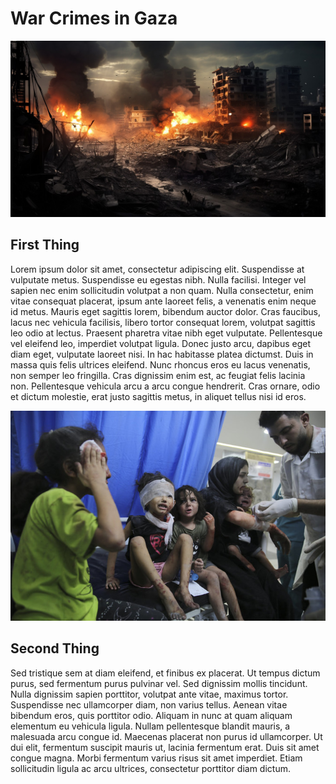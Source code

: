 # War Crimes in Gaza

![Gaza](../Gaza-Now.jpeg)

## First Thing

Lorem ipsum dolor sit amet, consectetur adipiscing elit. Suspendisse at vulputate metus. Suspendisse eu egestas nibh. Nulla facilisi. Integer vel sapien nec enim sollicitudin volutpat a non quam. Nulla consectetur, enim vitae consequat placerat, ipsum ante laoreet felis, a venenatis enim neque id metus. Mauris eget sagittis lorem, bibendum auctor dolor. Cras faucibus, lacus nec vehicula facilisis, libero tortor consequat lorem, volutpat sagittis leo odio at lectus. Praesent pharetra vitae nibh eget vulputate. Pellentesque vel eleifend leo, imperdiet volutpat ligula. Donec justo arcu, dapibus eget diam eget, vulputate laoreet nisi. In hac habitasse platea dictumst. Duis in massa quis felis ultrices eleifend. Nunc rhoncus eros eu lacus venenatis, non semper leo fringilla. Cras dignissim enim est, ac feugiat felis lacinia non. Pellentesque vehicula arcu a arcu congue hendrerit. Cras ornare, odio et dictum molestie, erat justo sagittis metus, in aliquet tellus nisi id eros.

![Gaza](../child.jpeg)

## Second Thing

Sed tristique sem at diam eleifend, et finibus ex placerat. Ut tempus dictum purus, sed fermentum purus pulvinar vel. Sed dignissim mollis tincidunt. Nulla dignissim sapien porttitor, volutpat ante vitae, maximus tortor. Suspendisse nec ullamcorper diam, non varius tellus. Aenean vitae bibendum eros, quis porttitor odio. Aliquam in nunc at quam aliquam elementum eu vehicula ligula. Nullam pellentesque blandit mauris, a malesuada arcu congue id. Maecenas placerat non purus id ullamcorper. Ut dui elit, fermentum suscipit mauris ut, lacinia fermentum erat. Duis sit amet congue magna. Morbi fermentum varius risus sit amet imperdiet. Etiam sollicitudin ligula ac arcu ultrices, consectetur porttitor diam dictum.
